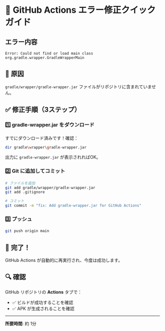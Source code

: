 # 🚨 GitHub Actions エラー修正クイックガイド

## エラー内容
```
Error: Could not find or load main class org.gradle.wrapper.GradleWrapperMain
```

## 📝 原因
`gradle/wrapper/gradle-wrapper.jar` ファイルがリポジトリに含まれていません。

## ✅ 修正手順（3ステップ）

### 1️⃣ gradle-wrapper.jar をダウンロード

すでにダウンロード済みです！確認：
```bash
dir gradle\wrapper\gradle-wrapper.jar
```

出力に `gradle-wrapper.jar` が表示されればOK。

### 2️⃣ Git に追加してコミット

```bash
# ファイルを追加
git add gradle/wrapper/gradle-wrapper.jar
git add .gitignore

# コミット
git commit -m "fix: Add gradle-wrapper.jar for GitHub Actions"
```

### 3️⃣ プッシュ

```bash
git push origin main
```

## 🎉 完了！

GitHub Actions が自動的に再実行され、今度は成功します。

## 🔍 確認

GitHub リポジトリの **Actions** タブで：
- ✅ ビルドが成功することを確認
- ✅ APK が生成されることを確認

---

**所要時間**: 約 1分

